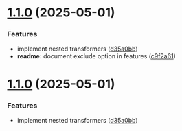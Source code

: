 # [1.1.0](https://github.com/gabzitdev/ts-simple-mapper/compare/v1.0.11...v1.1.0) (2025-05-01)


### Features

* implement nested transformers ([d35a0bb](https://github.com/gabzitdev/ts-simple-mapper/commit/d35a0bb1a2f19b066b41fb45e54a62e5c981d3a1))
* **readme:** document exclude option in features ([c9f2a61](https://github.com/gabzitdev/ts-simple-mapper/commit/c9f2a61664298883525ab1c2dc51cb4421fe86ff))

# [1.1.0](https://github.com/gabzitdev/ts-simple-mapper/compare/v1.0.11...v1.1.0) (2025-05-01)


### Features

* implement nested transformers ([d35a0bb](https://github.com/gabzitdev/ts-simple-mapper/commit/d35a0bb1a2f19b066b41fb45e54a62e5c981d3a1))
